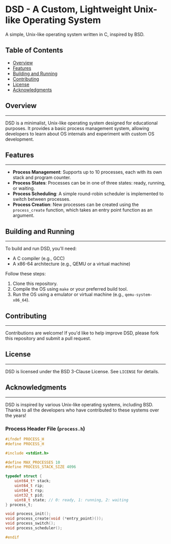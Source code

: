 **DSD - A Custom, Lightweight Unix-like Operating System**
==========================================================

A simple, Unix-like operating system written in C, inspired by BSD.

**Table of Contents**
---------------------

* [Overview](#overview)
* [Features](#features)
* [Building and Running](#building-and-running)
* [Contributing](#contributing)
* [License](#license)
* [Acknowledgments](#acknowledgments)

<a name="overview"></a>

## Overview
---------

DSD is a minimalist, Unix-like operating system designed for educational purposes. It provides a basic process management system, allowing developers to learn about OS internals and experiment with custom OS development.

<a name="features"></a>

## Features
---------

* **Process Management**: Supports up to 10 processes, each with its own stack and program counter.
* **Process States**: Processes can be in one of three states: ready, running, or waiting.
* **Process Scheduling**: A simple round-robin scheduler is implemented to switch between processes.
* **Process Creation**: New processes can be created using the `process_create` function, which takes an entry point function as an argument.

<a name="building-and-running"></a>

## Building and Running
---------------------

To build and run DSD, you'll need:

* A C compiler (e.g., GCC)
* A x86-64 architecture (e.g., QEMU or a virtual machine)

Follow these steps:

1. Clone this repository.
2. Compile the OS using `make` or your preferred build tool.
3. Run the OS using a emulator or virtual machine (e.g., `qemu-system-x86_64`).

<a name="contributing"></a>

## Contributing
-------------

Contributions are welcome! If you'd like to help improve DSD, please fork this repository and submit a pull request.

<a name="license"></a>

## License
--------

DSD is licensed under the BSD 3-Clause License. See `LICENSE` for details.

<a name="acknowledgments"></a>

## Acknowledgments
----------------

DSD is inspired by various Unix-like operating systems, including BSD. Thanks to all the developers who have contributed to these systems over the years!

### Process Header File (`process.h`)
```c
#ifndef PROCESS_H
#define PROCESS_H

#include <stdint.h>

#define MAX_PROCESSES 10
#define PROCESS_STACK_SIZE 4096

typedef struct {
    uint64_t* stack;
    uint64_t rip;
    uint64_t rsp;
    uint32_t pid;
    uint8_t state; // 0: ready, 1: running, 2: waiting
} process_t;

void process_init();
void process_create(void (*entry_point)());
void process_switch();
void process_scheduler();

#endif
